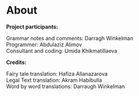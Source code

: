 # About

**Project participants:**   

Grammar notes and comments: Darragh Winkelman    
Programmer: Abdulaziz Alimov   
Consultant and coding: Umida Khikmatillaeva 

**Credits:**    

Fairy tale translation: Hafiza Allanazarova   
Legal Text translation: Akram Habibulla  
Word by word translations: Darraugh Winkelman
